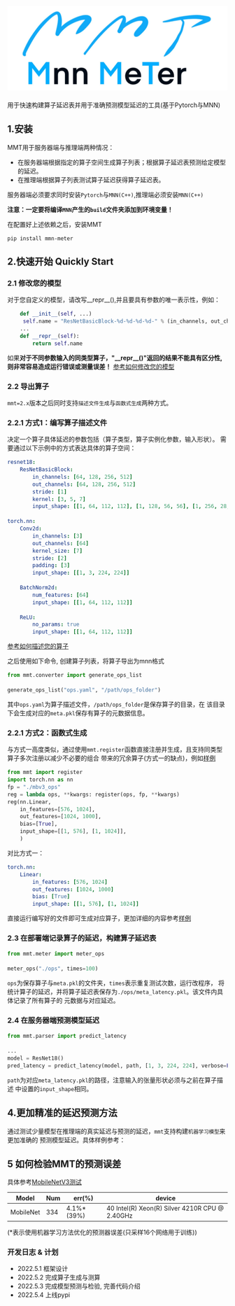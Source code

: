 ![img.png](img.png)
---
用于快速构建算子延迟表并用于准确预测模型延迟的工具(基于Pytorch与MNN)
## 1.安装
MMT用于服务器端与推理端两种情况：
* 在服务器端根据指定的算子空间生成算子列表；根据算子延迟表预测给定模型的延迟。
* 在推理端根据算子列表测试算子延迟获得算子延迟表。

服务器端必须要求同时安装`Pytorch`与`MNN(C++)`,推理端必须安装`MNN(C++)`

**注意：一定要将编译`MNN`产生的`build`文件夹添加到环境变量！**

在配置好上述依赖之后，安装MMT
```
pip install mmn-meter
```
## 2.快速开始 Quickly Start
### 2.1 修改您的模型
对于您自定义的模型，请改写__repr__(),并且要具有参数的唯一表示性，例如：
```python
    def __init__(self, ...)
     self.name = "ResNetBasicBlock-%d-%d-%d-%d-" % (in_channels, out_channels, stride, kernel)
    ...
    def __repr__(self):
        return self.name
```
如果**对于不同参数输入的同类型算子，"\_\_repr\_\_()"返回的结果不能具有区分性,则非常容易造成运行错误或测量误差！**
[参考如何修改您的模型](docs/configuration_zh.md)

### 2.2 导出算子
`mmt=2.x`版本之后同时支持`描述文件生成`与`函数式生成`两种方式。
### 2.2.1 方式1：编写算子描述文件
决定一个算子具体延迟的参数包括（算子类型，算子实例化参数，输入形状）。
需要通过以下示例中的方式表达具体的算子空间：
```yaml
resnet18:
    ResNetBasicBlock:
        in_channels: [64, 128, 256, 512]
        out_channels: [64, 128, 256, 512]
        stride: [1]
        kernel: [3, 5, 7]
        input_shape: [[1, 64, 112, 112], [1, 128, 56, 56], [1, 256, 28, 28], [1, 512, 14, 14]]

torch.nn:
    Conv2d:
        in_channels: [3]
        out_channels: [64]
        kernel_size: [7]
        stride: [2]
        padding: [3]
        input_shape: [[1, 3, 224, 224]]

    BatchNorm2d:
        num_features: [64]
        input_shape: [[1, 64, 112, 112]]

    ReLU:
        no_params: true
        input_shape: [[1, 64, 112, 112]]
```
[参考如何描述您的算子](docs/configuration_zh.md)

之后使用如下命令, 创建算子列表，将算子导出为mnn格式

```python
from mmt.converter import generate_ops_list

generate_ops_list("ops.yaml", "/path/ops_folder")
```
其中`ops.yaml`为算子描述文件，`/path/ops_folder`是保存算子的目录，在
该目录下会生成对应的`meta.pkl`保存有算子的元数据信息。

### 2.2.1 方式2：函数式生成
与方式一高度类似，通过使用`mmt.register`函数直接注册并生成，且支持同类型算子多次注册以减少不必要的组合
带来的冗余算子(方式一的缺点)，例如[样例](demo/MobileNetV3/convert.py)
```python
from mmt import register
import torch.nn as nn
fp = "./mbv3_ops"
reg = lambda ops, **kwargs: register(ops, fp, **kwargs)
reg(nn.Linear,
    in_features=[576, 1024],
    out_features=[1024, 1000],
    bias=[True],
    input_shape=[[1, 576], [1, 1024]],
    )
```
对比方式一：
```yaml
torch.nn:
    Linear:
        in_features: [576, 1024]
        out_features: [1024, 1000]
        bias: [True]
        input_shape: [[1, 576], [1, 1024]]
```
直接运行编写好的文件即可生成对应算子，更加详细的内容参考[样例](demo/MobileNetV3/tutorial.md)
### 2.3 在部署端记录算子的延迟，构建算子延迟表

```python
from mmt.meter import meter_ops

meter_ops("./ops", times=100)
```
`ops`为保存算子与`meta.pkl`的文件夹，`times`表示重复测试次数，运行改程序，
将统计算子的延迟，并将算子延迟表保存为`./ops/meta_latency.pkl`。该文件内具体记录了所有算子的
元数据与对应延迟。

### 2.4 在服务器端预测模型延迟

```python
from mmt.parser import predict_latency

...
model = ResNet18()
pred_latency = predict_latency(model, path, [1, 3, 224, 224], verbose=False)
```
`path`为对应`meta_latency.pkl`的路径，注意输入的张量形状必须与之前在算子描述
中设置的`input_shape`相同。

## 4.更加精准的延迟预测方法
通过测试少量模型在推理端的真实延迟与预测的延迟，`mmt`支持构建`机器学习模型`来更加准确的
预测模型延迟。具体样例参考：

## 5 如何检验MMT的预测误差
具体参考[MobileNetV3测试](demo/MobileNetV3/tutorial.md)

|Model|Num|err(%)|device|
|----|----|----|----|
|MobileNet|334|4.1%*(39%)| 40  Intel(R) Xeon(R) Silver 4210R CPU @ 2.40GHz|

(*表示使用机器学习方法优化的预测器误差(只采样16个网络用于训练))
### 开发日志 & 计划
* 2022.5.1 框架设计
* 2022.5.2 完成算子生成与测算
* 2022.5.3 完成模型预测与检验, 完善代码介绍
* 2022.5.4 上线pypi